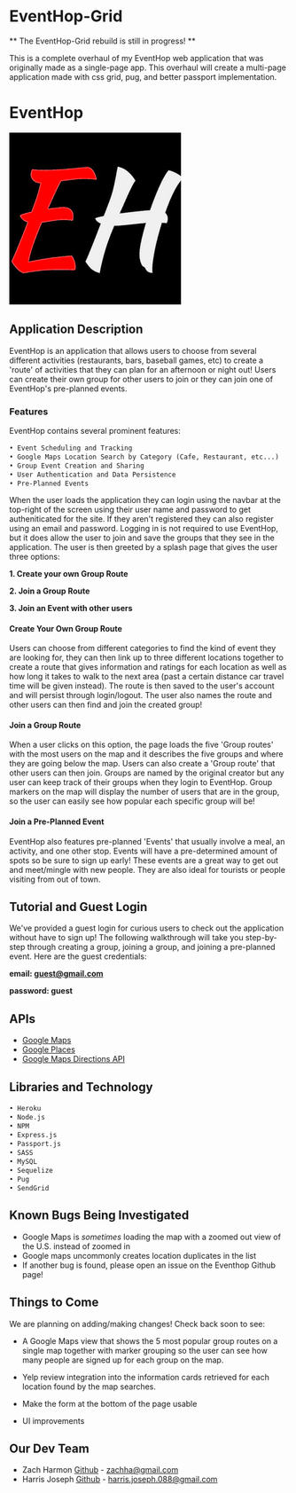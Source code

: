 # EventHop-Grid

** The EventHop-Grid rebuild is still in progress! **

This is a complete overhaul of my EventHop web application that was originally made as a single-page app.  This overhaul will create a multi-page application made with css grid, pug, and better passport implementation.

# EventHop

![EventHop Logo](public/img/icon/favicon-310.png "EventHop Logo")

## Application Description

EventHop is an application that allows users to choose from several different activities (restaurants, bars, baseball games, etc) to create a 'route' of activities that they can plan for an afternoon or night out!  Users can create their own group for other users to join or they can join one of EventHop's pre-planned events.

### Features

EventHop contains several prominent features:

	• Event Scheduling and Tracking 
	• Google Maps Location Search by Category (Cafe, Restaurant, etc...)
    • Group Event Creation and Sharing
	• User Authentication and Data Persistence
	• Pre-Planned Events


When the user loads the application they can login using the navbar at the top-right of the screen using their user name and password to get autheniticated for the site.  If they aren't registered they can also register using an email and password.  Logging in is not required to use EventHop, but it does allow the user to join and save the groups that they see in the application.  The user is then greeted by a splash page that gives the user three options:

**1. Create your own Group Route**

**2. Join a Group Route**

**3. Join an Event with other users**


#### Create Your Own Group Route

Users can choose from different categories to find the kind of event they are looking for, they can then link up to three different locations together to create a route that gives information and ratings for each location as well as how long it takes to walk to the next area (past a certain distance car travel time will be given instead).  The route is then saved to the user's account and will persist through login/logout.  The user also names the route and other users can then find and join the created group!  
 
#### Join a Group Route

 When a user clicks on this option, the page loads the five 'Group routes' with the most users on the map and it describes the five groups and where they are going below the map.  Users can also create a 'Group route' that other users can then join.  Groups are named by the original creator but any user can keep track of their groups when they login to EventHop.  Group markers on the map will display the number of users that are in the group, so the user can easily see how popular each specific group will be!
 
#### Join a Pre-Planned Event

EventHop also features pre-planned 'Events' that usually involve a meal, an activity, and one other stop.  Events will have a pre-determined amount of spots so be sure to sign up early!  These events are a great way to get out and meet/mingle with new people.  They are also ideal for tourists or people visiting from out of town.

## Tutorial and Guest Login

We've provided a guest login for curious users to check out the application without have to sign up!  The following walkthrough will take you step-by-step through creating a group, joining a group, and joining a pre-planned event.  Here are the guest credentials:

**email: guest@gmail.com**

**password: guest**




## APIs 
* [Google Maps](https://developers.google.com/maps/documentation/javascript/)
* [Google Places](https://developers.google.com/places/)
* [Google Maps Directions API](https://developers.google.com/maps/documentation/directions/intro)


## Libraries and Technology
	• Heroku
	• Node.js
	• NPM
	• Express.js
	• Passport.js
	• SASS
	• MySQL
	• Sequelize
	• Pug
	• SendGrid


## Known Bugs Being Investigated

- Google Maps is *sometimes* loading the map with a zoomed out view of the U.S. instead of zoomed in
- Google maps uncommonly creates location duplicates in the list 
- If another bug is found, please open an issue on the Eventhop Github page!

## Things to Come

We are planning on adding/making changes! Check back soon to see:

- A Google Maps view that shows the 5 most popular group routes on a single map together with marker grouping so the user can see how many people are signed up for each group on the map.

- Yelp review integration into the information cards retrieved for each location found by the map searches.

- Make the form at the bottom of the page usable

- UI improvements
## Our Dev Team 
	
* Zach Harmon [Github](https://www.github.com/zachha) - zachha@gmail.com
* Harris Joseph [Github](https://www.github.com/HarryCaveMan) - harris.joseph.088@gmail.com
